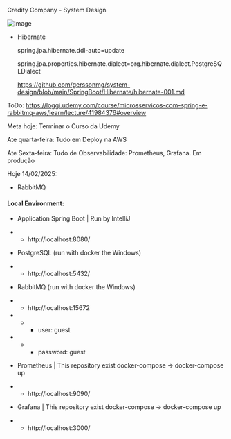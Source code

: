 Credity Company - System Design

![image](https://github.com/user-attachments/assets/10107956-9a42-4df4-b313-b17bfe8b5c3e)


- Hibernate

  spring.jpa.hibernate.ddl-auto=update

  spring.jpa.properties.hibernate.dialect=org.hibernate.dialect.PostgreSQLDialect

  https://github.com/gerssonmg/system-design/blob/main/SpringBoot/Hibernate/hibernate-001.md

ToDo:
https://loggi.udemy.com/course/microsservicos-com-spring-e-rabbitmq-aws/learn/lecture/41984376#overview

Meta hoje:
Terminar o Curso da Udemy

Ate quarta-feira:
Tudo em Deploy na AWS

Ate Sexta-feira:
Tudo de Observabilidade: Prometheus, Grafana.
Em produção


Hoje 14/02/2025:
- RabbitMQ

#### Local Environment:

- Application Spring Boot | Run by IntelliJ
- - http://localhost:8080/

- PostgreSQL (run with docker the Windows)
- - http://localhost:5432/

- RabbitMQ   (run with docker the Windows)
- - http://localhost:15672
- - - user: guest
- - - password: guest

- Prometheus | This repository exist docker-compose -> docker-compose up
- - http://localhost:9090/

- Grafana    | This repository exist docker-compose -> docker-compose up
- - http://localhost:3000/


